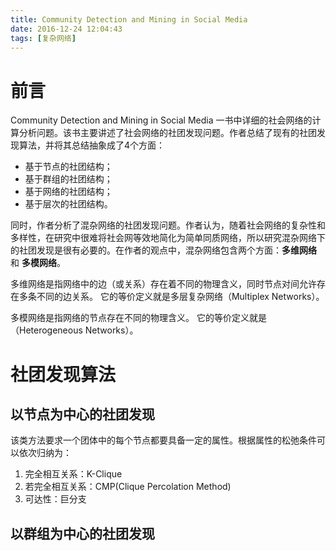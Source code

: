 ```yaml
---
title: Community Detection and Mining in Social Media
date: 2016-12-24 12:04:43
tags: [复杂网络]
---
```


# 前言

Community Detection and Mining in Social Media
一书中详细的社会网络的计算分析问题。该书主要讲述了社会网络的社团发现问题。作者总结了现有的社团发现算法，并将其总结抽象成了4个方面：

+ 基于节点的社团结构；
+ 基于群组的社团结构；
+ 基于网络的社团结构；
+ 基于层次的社团结构。

同时，作者分析了混杂网络的社团发现问题。作者认为，随着社会网络的复杂性和多样性，在研究中很难将社会网等效地简化为简单同质网络，所以研究混杂网络下的社团发现是很有必要的。在作者的观点中，混杂网络包含两个方面：**多维网络** 和 **多模网络**。

多维网络是指网络中的边（或关系）存在着不同的物理含义，同时节点对间允许存在多条不同的边关系。
它的等价定义就是多层复杂网络（Multiplex Networks）。

多模网络是指网络的节点存在不同的物理含义。
它的等价定义就是（Heterogeneous Networks）。

<!--more-->

# 社团发现算法

## 以节点为中心的社团发现

该类方法要求一个团体中的每个节点都要具备一定的属性。根据属性的松弛条件可以依次归纳为：

1. 完全相互关系：K-Clique
2. 若完全相互关系：CMP(Clique Percolation Method)
3. 可达性：巨分支

## 以群组为中心的社团发现
